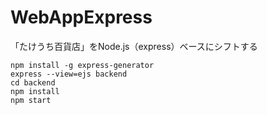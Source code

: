 # WebAppExpress
「たけうち百貨店」をNode.js（express）ベースにシフトする
```
npm install -g express-generator
express --view=ejs backend
cd backend
npm install
npm start
```